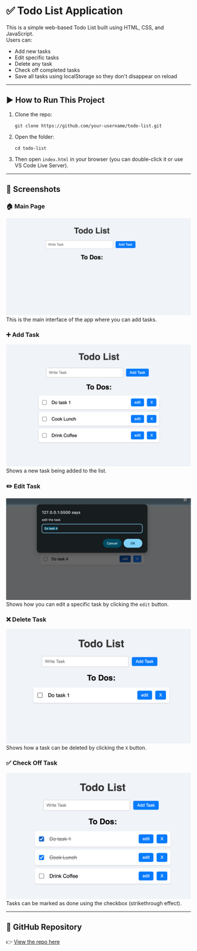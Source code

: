 # ✅ Todo List Application

This is a simple web-based Todo List built using HTML, CSS, and JavaScript.  
Users can:
- Add new tasks
- Edit specific tasks
- Delete any task
- Check off completed tasks
- Save all tasks using localStorage so they don't disappear on reload

---

## ▶️ How to Run This Project

1. Clone the repo:
   ```
   git clone https://github.com/your-username/todo-list.git
   ```

2. Open the folder:
   ```
   cd todo-list
   ```

3. Then open `index.html` in your browser (you can double-click it or use VS Code Live Server).

---

## 📸 Screenshots

### 🏠 Main Page

![Main Page](screenshots/main.jpg)  
This is the main interface of the app where you can add tasks.

### ➕ Add Task

![Add Task](screenshots/add.jpg)  
Shows a new task being added to the list.

### ✏️ Edit Task

![Edit Task](screenshots/edit.jpg)  
Shows how you can edit a specific task by clicking the `edit` button.

### ❌ Delete Task

![Delete Task](screenshots/delete.jpg)  
Shows how a task can be deleted by clicking the `X` button.

### ✅ Check Off Task

![Done Task](screenshots/done.jpg)  
Tasks can be marked as done using the checkbox (strikethrough effect).

---


## 🔗 GitHub Repository

👉 [View the repo here](https://github.com/your-username/todo-list)

